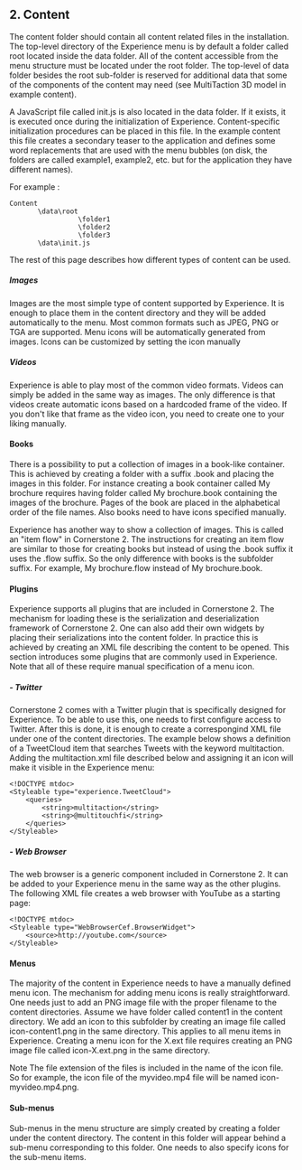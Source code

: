 ## 2. Content

The content folder should contain all content related files in the installation. The top-level directory of the Experience menu is by default a folder called root located inside the data folder. All of the content accessible from the menu structure must be located under the root folder. The top-level of data folder besides the root sub-folder is reserved for additional data that some of the components of the content may need (see MultiTaction 3D model in example content).

A JavaScript file called init.js is also located in the data folder. If it exists, it is executed once during the initialization of Experience. Content-specific initialization procedures can be placed in this file. In the example content this file creates a secondary teaser to the application and defines some word replacements that are used with the menu bubbles (on disk, the folders are called example1, example2, etc. but for the application they have different names).

For example : 

```
Content
       \data\root
                 \folder1
                 \folder2
                 \folder3
       \data\init.js
```       


The rest of this page describes how different types of content can be used.

##### Images

Images are the most simple type of content supported by Experience. It is enough to place them in the content directory and they will be added automatically to the menu. Most common formats such as JPEG, PNG or TGA are supported. Menu icons will be automatically generated from images. Icons can be customized by setting the icon manually

##### Videos

Experience is able to play most of the common video formats. Videos can simply be added in the same way as images. The only difference is that videos create automatic icons based on a hardcoded frame of the video. If you don't like that frame as the video icon, you need to create one to your liking manually.

#### Books

There is a possibility to put a collection of images in a book-like container. This is achieved by creating a folder with a suffix .book and placing the images in this folder. For instance creating a book container called My brochure requires having folder called My brochure.book containing the images of the brochure. Pages of the book are placed in the alphabetical order of the file names. Also books need to have icons specified manually.

Experience has another way to show a collection of images. This is called an "item flow" in Cornerstone 2. The instructions for creating an item flow are similar to those for creating books but instead of using the .book suffix it uses the .flow suffix. So the only difference with books is the subfolder suffix. For example, My brochure.flow instead of My brochure.book.

#### Plugins 

Experience supports all plugins that are included in Cornerstone 2. The mechanism for loading these is the serialization and deserialization framework of Cornerstone 2. One can also add their own widgets by placing their serializations into the content folder. In practice this is achieved by creating an XML file describing the content to be opened. This section introduces some plugins that are commonly used in Experience. Note that all of these require manual specification of a menu icon.

#####  - Twitter

Cornerstone 2 comes with a Twitter plugin that is specifically designed for Experience. To be able to use this, one needs to first configure access to Twitter. After this is done, it is enough to create a correspongind XML file under one of the content directories. The example below shows a definition of a TweetCloud item that searches Tweets with the keyword multitaction. Adding the multitaction.xml file described below and assigning it an icon will make it visible in the Experience menu:

```
<!DOCTYPE mtdoc>
<Styleable type="experience.TweetCloud">
    <queries>
        <string>multitaction</string>
        <string>@multitouchfi</string>
    </queries>
</Styleable>
```

#####  - Web Browser

The web browser is a generic component included in Cornerstone 2. It can be added to your Experience menu in the same way as the other plugins. The following XML file creates a web browser with YouTube as a starting page:

```
<!DOCTYPE mtdoc>
<Styleable type="WebBrowserCef.BrowserWidget">
    <source>http://youtube.com</source>
</Styleable>
```

#### Menus 

The majority of the content in Experience needs to have a manually defined menu icon. The mechanism for adding menu icons is really straightforward. One needs just to add an PNG image file with the proper filename to the content directories. Assume we have folder called content1 in the content directory. We add an icon to this subfolder by creating an image file called icon-content1.png in the same directory. This applies to all menu items in Experience. Creating a menu icon for the X.ext file requires creating an PNG image file called icon-X.ext.png in the same directory.

Note
The file extension of the files is included in the name of the icon file. So for example, the icon file of the myvideo.mp4 file will be named icon-myvideo.mp4.png.

#### Sub-menus

Sub-menus in the menu structure are simply created by creating a folder under the content directory. The content in this folder will appear behind a sub-menu corresponding to this folder. One needs to also specify icons for the sub-menu items.
